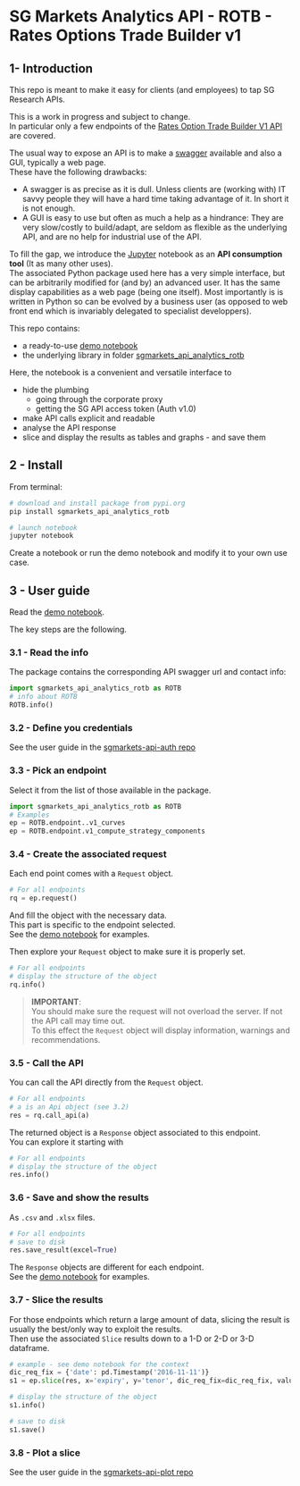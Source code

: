 # SG Markets Analytics API - ROTB - Rates Options Trade Builder v1


## 1- Introduction

This repo is meant to make it easy for clients (and employees) to tap SG Research APIs.  

This is a work in progress and subject to change.  
In particular only a few endpoints of the [Rates Option Trade Builder V1 API](https://analytics-api.sgmarkets.com/rotb/swagger/ui/index) are covered.  

The usual way to expose an API is to make a [swagger](https://swagger.io/) available and also a GUI, typically a web page.  
These have the following drawbacks:
+ A swagger is as precise as it is dull. Unless clients are (working with) IT savvy people they will have a hard time taking advantage of it. In short it is not enough. 
+ A GUI is easy to use but often as much a help as a hindrance: They are very slow/costly to build/adapt, are seldom as flexible as the underlying API, and are no help for industrial use of the API.  

To fill the gap, we introduce the [Jupyter](http://jupyter.org/) notebook as an **API consumption tool** (It as many other uses).  
The associated Python package used here has a very simple interface, but can be arbitrarily modified for (and by) an advanced user. It has the same display capabilities as a web page (being one itself). Most importantly is is written in Python so can be evolved by a business user (as opposed to web front end which is invariably delegated to specialist developpers).


This repo contains:
+ a ready-to-use [demo notebook](http://nbviewer.jupyter.org/urls/gitlab.com/sgmarkets/sgmarkets-api-analytics-rotb/raw/master/demo_sgmarkets_api_analytics_rotb.ipynb)
+ the underlying library in folder [sgmarkets_api_analytics_rotb](https://gitlab.com/sgmarkets/sgmarkets-api-analytics-rotb/tree/master/sgmarkets_api_analytics_rotb)

Here, the notebook is a convenient and versatile interface to
+ hide the plumbing
    + going through the corporate proxy
    + getting the SG API access token (Auth v1.0)
+ make API calls explicit and readable
+ analyse the API response
+ slice and display the results as tables and graphs - and save them


## 2 - Install

From terminal:
```bash
# download and install package from pypi.org
pip install sgmarkets_api_analytics_rotb

# launch notebook
jupyter notebook
```
Create a notebook or run the demo notebook and modify it to your own use case.


## 3 - User guide

Read the [demo notebook](http://nbviewer.jupyter.org/urls/gitlab.com/sgmarkets/sgmarkets-api-analytics-rotb/raw/master/demo_sgmarkets_api_analytics_rotb.ipynb).

The key steps are the following.

### 3.1 - Read the info

The package contains the corresponding API swagger url and contact info:

```python
import sgmarkets_api_analytics_rotb as ROTB
# info about ROTB
ROTB.info()
```

### 3.2 - Define you credentials

See the user guide in the [sgmarkets-api-auth repo](https://gitlab.com/sgmarkets/sgmarkets-api-analytics-rotb#3-user-guide)


### 3.3 - Pick an endpoint

Select it from the list of those available in the package.  

```python
import sgmarkets_api_analytics_rotb as ROTB
# Examples
ep = ROTB.endpoint..v1_curves
ep = ROTB.endpoint.v1_compute_strategy_components
```

### 3.4 - Create the associated request

Each end point comes with a `Request` object.  

```python
# For all endpoints
rq = ep.request()
```

And fill the object with the necessary data.  
This part is specific to the endpoint selected.  
See the [demo notebook](http://nbviewer.jupyter.org/urls/gitlab.com/sgmarkets/sgmarkets-api-analytics-rotb/raw/master/demo_sgmarkets_api_analytics_rotb.ipynb) for examples.  

Then explore your `Request` object to make sure it is properly set.
```python
# For all endpoints
# display the structure of the object
rq.info()
```

> **IMPORTANT**:  
> You should make sure the request will not overload the server. If not the API call may time out.  
> To this effect the `Request` object will display information, warnings and recommendations.  


### 3.5 - Call the API

You can call the API directly from the `Request` object.  

```python
# For all endpoints
# a is an Api object (see 3.2)
res = rq.call_api(a)
```

The returned object is a `Response` object associated to this endpoint.  
You can explore it starting with

```python
# For all endpoints
# display the structure of the object
res.info()
```

### 3.6 - Save and show the results

As `.csv` and `.xlsx` files.

```python
# For all endpoints
# save to disk
res.save_result(excel=True)
```

The `Response` objects are different for each endpoint.  
See the [demo notebook](http://nbviewer.jupyter.org/urls/gitlab.com/sgmarkets/sgmarkets-api-analytics-rotb/raw/master/demo_sgmarkets_api_analytics_rotb.ipynb) for examples.  


### 3.7 - Slice the results

For those endpoints which return a large amount of data, slicing the result is usually the best/only way to exploit the results.  
Then use the associated `Slice` results down to a 1-D or 2-D or 3-D dataframe.  

```python
# example - see demo notebook for the context
dic_req_fix = {'date': pd.Timestamp('2016-11-11')}
s1 = ep.slice(res, x='expiry', y='tenor', dic_req_fix=dic_req_fix, value='volNormal')

# display the structure of the object
s1.info()

# save to disk
s1.save()
```

### 3.8 - Plot a slice

See the user guide in the [sgmarkets-api-plot repo](https://gitlab.com/sgmarkets/sgmarkets-plot#3-user-guide)
